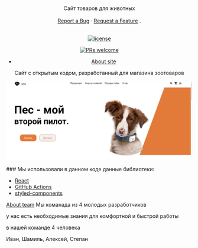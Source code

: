 <h1 align="center">
  <a href="https://github.com/dec0dOS/amazing-github-template">
  </a>
</h1>

<div align="center">
  Сайт товаров для животных
  <br />
  <br />
  <a href="https://github.com/14xyegriz88/WebstoreDOG/issues/new">Report a Bug</a>
  ·
  <a href="https://github.com/14xyegriz88/WebstoreDOG/pulls">Request a Feature</a>
  .
</div>

<div align="center">
<br />

[![license](https://img.shields.io/github/license/dec0dOS/amazing-github-template.svg?style=flat-square)](LICENSE)

[![PRs welcome](https://img.shields.io/badge/PRs-welcome-ff69b4.svg?style=flat-square)](https://github.com/dec0dOS/amazing-github-template/issues?q=is%3Aissue+is%3Aopen+label%3A%22help+wanted%22)

- [About site](#about)

Сайт с открытым кодом, разработанный для магазина зоотоваров

![Image alt](https://github.com/14xyegriz88/WebstoreDOG/blob/main/%D0%A1%D0%BD%D0%B8%D0%BC%D0%BE%D0%BA%20%D1%8D%D0%BA%D1%80%D0%B0%D0%BD%D0%B0%202024-06-14%20152550.png)

</div>
### Мы использовали в данном коде данные библиотеки:

- [React](https://github.com/reactjs/react.dev)
- [GitHub Actions](https://github.com/features/actions)
- [styled-components](https://github.com/styled-components/styled-components)

 [About team](#about)
Мы команада из 4 молодых разработчиков

у нас есть необходимые знания для комфортной и быстрой работы

в нашей команде 4 человека

Иван, Шамиль, Алексей, Степан

